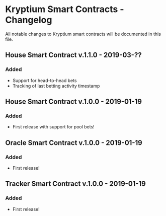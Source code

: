 # Kryptium Smart Contracts - Changelog
All notable changes to Kryptium smart contracts will be documented in this file.


## House Smart Contract v.1.1.0 - 2019-03-??

### Added
- Support for head-to-head bets
- Tracking of last betting activity timestamp

## House Smart Contract v.1.0.0 - 2019-01-19

### Added
- First release with support for pool bets!

## Oracle Smart Contract v.1.0.0 - 2019-01-19

### Added
- First release!

## Tracker Smart Contract v.1.0.0 - 2019-01-19

### Added
- First release!